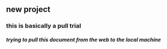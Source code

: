 ## new project


### this is basically a pull trial
##### trying to pull this document from the web to the local machine
